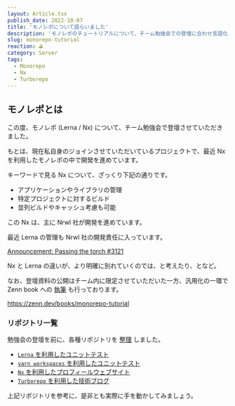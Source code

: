 ```yaml
---
layout: Article.tsx
publish_date: 2022-10-07
title: 'モノレポについて語らいました'
description: 'モノレポのチュートリアルについて、チーム勉強会での登壇に合わせ言語化したので、その記録を簡単に書かせていただきました。'
slug: monorepo-tutorial
reaction: ⛳️
category: Server
tags:
  - Monorepo
  - Nx
  - Turborepo
---
```


## モノレポとは

この度、モノレポ (Lerna / Nx) について、チーム勉強会で登壇させていただきました。

もとは、現在私自身のジョインさせていただいているプロジェクトで、最近 Nx
を利用したモノレポの中で開発を進めています。

キーワードで見る Nx について、ざっくり下記の通りです。

- アプリケーションやライブラリの管理
- 特定プロジェクトに対するビルド
- 並列ビルドやキャッシュ考慮も可能

この Nx は、主に Nrwl 社が開発を進めています。

最近 Lerna の管理も Nrwl 社の開発責任に入っています。

[Announcement: Passing the torch #3121](https://github.com/lerna/lerna/issues/3121)

Nx と Lerna の違いが、より明確に別れていくのでは、と考えたり、となど。

なお、登壇資料の公開はチーム内に限定させていただいた一方、汎用化の一環で Zenn
book への [執筆](https://zenn.dev/books/monorepo-tutorial/edit)
も行っております。

https://zenn.dev/books/monorepo-tutorial

### リポジトリ一覧

勉強会の登壇を前に、各種リポジトリを
[整理](https://blog.nekohack.me/posts/monorepo-memo) しました。

- [`Lerna` を利用したユニットテスト](https://github.com/jiyuujin/frontend-tests)
- [`yarn workspaces` を利用したユニットテスト](https://github.com/jiyuujin/yarn_workspace-frontend-tests)
- [`Nx` を利用したプロフィールウェブサイト](https://github.com/nekohack/org)
- [`Turborepo` を利用した技術ブログ](https://github.com/nekohack/blog)

上記リポジトリを参考に、是非とも実際に手を動かしてみましょう。
